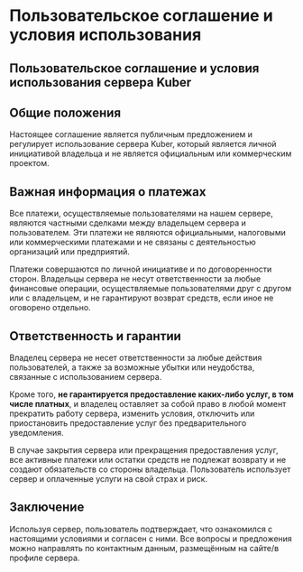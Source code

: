 # Пользовательское соглашение и условия использования

## Пользовательское соглашение и условия использования сервера Kuber

## Общие положения

Настоящее соглашение является публичным предложением и регулирует использование сервера Kuber, который является личной инициативой владельца и не является официальным или коммерческим проектом.

## Важная информация о платежах

Все платежи, осуществляемые пользователями на нашем сервере, являются частными сделками между владельцем сервера и пользователем. Эти платежи не являются официальными, налоговыми или коммерческими платежами и не связаны с деятельностью организаций или предприятий.

Платежи совершаются по личной инициативе и по договоренности сторон. Владельцы сервера не несут ответственности за любые финансовые операции, осуществляемые пользователями друг с другом или с владельцем, и не гарантируют возврат средств, если иное не оговорено отдельно.

## Ответственность и гарантии

Владелец сервера не несет ответственности за любые действия пользователей, а также за возможные убытки или неудобства, связанные с использованием сервера.

Кроме того, **не гарантируется предоставление каких-либо услуг, в том числе платных**, и владелец оставляет за собой право в любой момент прекратить работу сервера, изменить условия, отключить или приостановить предоставление услуг без предварительного уведомления.

В случае закрытия сервера или прекращения предоставления услуг, все активные платежи или остатки средств не подлежат возврату и не создают обязательств со стороны владельца. Пользователь использует сервер и оплаченные услуги на свой страх и риск.

## Заключение

Используя сервер, пользователь подтверждает, что ознакомился с настоящими условиями и согласен с ними. Все вопросы и предложения можно направлять по контактным данным, размещённым на сайте/в профиле сервера.
